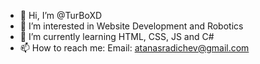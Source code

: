 - 👋 Hi, I’m @TurBoXD
- 👀 I’m interested in Website Development and Robotics
- 🌱 I’m currently learning HTML, CSS, JS and C# 
- 📫 How to reach me: Email: atanasradichev@gmail.com

<!---
TurBoXD/TurBoXD is a ✨ special ✨ repository because its `README.md` (this file) appears on your GitHub profile.
You can click the Preview link to take a look at your changes.
--->
